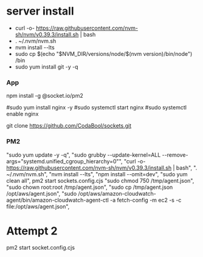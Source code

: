 # server install
- curl -o- https://raw.githubusercontent.com/nvm-sh/nvm/v0.39.3/install.sh | bash
- . ~/.nvm/nvm.sh
- nvm install --lts
- sudo cp $(echo "$NVM_DIR/versions/node/$(nvm version)/bin/node") /bin
- sudo yum install git -y -q

### App
npm install -g @socket.io/pm2

#sudo yum install nginx -y
#sudo systemctl start nginx
#sudo systemctl enable  nginx

git clone https://github.com/CodaBool/sockets.git

### PM2
"sudo yum update -y -q",
"sudo grubby --update-kernel=ALL --remove-args=\"systemd.unified_cgroup_hierarchy=0\"",
"curl -o- https://raw.githubusercontent.com/nvm-sh/nvm/v0.39.3/install.sh | bash",
". ~/.nvm/nvm.sh",
"nvm install --lts",
"npm install --omit=dev",
"sudo yum clean all",
pm2 start sockets.config.cjs
"sudo chmod 750 /tmp/agent.json",
"sudo chown root:root /tmp/agent.json",
"sudo cp /tmp/agent.json /opt/aws/agent.json",
"sudo /opt/aws/amazon-cloudwatch-agent/bin/amazon-cloudwatch-agent-ctl -a fetch-config -m ec2 -s -c file:/opt/aws/agent.json",

# Attempt 2

pm2 start socket.config.cjs